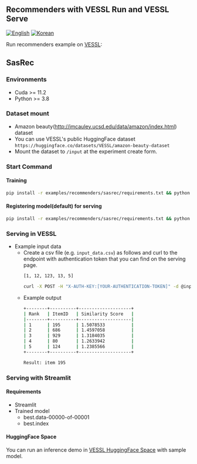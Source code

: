 Recommenders with VESSL Run and VESSL Serve
------

[![English](https://img.shields.io/badge/language-EN-green)](README.md) [![Korean](https://img.shields.io/badge/language-한글-green)](README-ko.md)


Run recommenders example on [VESSL](https://vessl.ai):


## SasRec

### Environments
* Cuda >= 11.2
* Python >= 3.8

### Dataset mount 
* Amazon beauty(http://jmcauley.ucsd.edu/data/amazon/index.html) dataset  
* You can use VESSL's public HuggingFace dataset `https://huggingface.co/datasets/VESSL/amazon-beauty-dataset`
* Mount the dataset to `/input` at the experiment create form. 

### Start Command 
#### Training
  ```bash
  pip install -r examples/recommenders/sasrec/requirements.txt && python examples/recommenders/sasrec/main.py
  ```
#### Registering model(default) for serving
  ```bash
  pip install -r examples/recommenders/sasrec/requirements.txt && python examples/recommenders/sasrec/model.py
  ```

### Serving in VESSL
* Example input data
  * Create a csv file (e.g. `input_data.csv`) as follows and curl to the endpoint with authentication token that you can find on the serving page. 
    ```bash
    [1, 12, 123, 13, 5]
    ```
    ```bash
    curl -X POST -H "X-AUTH-KEY:[YOUR-AUTHENTICATION-TOKEN]" -d @input_data.csv https://service-XXXX.apne2-prod1-cluster.savvihub.com
    ```
  * Example output
    ```bash 
    +--------+----------+--------------------+
    | Rank   | ItemID   | Similarity Score   |
    |--------+----------+--------------------|
    | 1      | 195      | 1.5078533          |
    | 2      | 686      | 1.4597058          |
    | 3      | 929      | 1.3184035          |
    | 4      | 80       | 1.2633942          |
    | 5      | 124      | 1.2385566          |
    +--------+----------+--------------------+
    
    Result: item 195
    ```
    
### Serving with Streamlit
#### Requirements
* Streamlit
* Trained model
  * best.data-00000-of-00001
  * best.index
#### HuggingFace Space
You can run an inference demo in [VESSL HuggingFace Space](https://huggingface.co/spaces/VESSL/recommender) with sample model.
